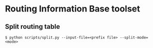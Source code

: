 # Routing Information Base toolset

## Split routing table

    $ python scripts/split.py --input-file=<prefix file> --split-mode=<mode>

